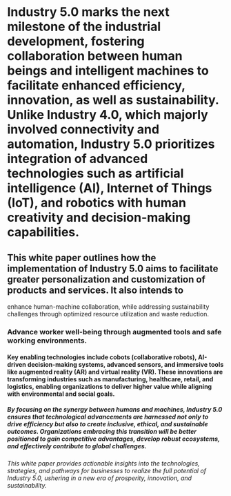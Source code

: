 # Industry 5.0 marks the next milestone of the industrial development, fostering collaboration between human beings and intelligent machines to facilitate enhanced efficiency, innovation, as well as sustainability. Unlike Industry 4.0, which majorly involved connectivity and automation, Industry 5.0 prioritizes integration of advanced technologies such as artificial intelligence (AI), Internet of Things (IoT), and robotics with human creativity  and decision-making capabilities.
## This white paper outlines how the implementation of Industry 5.0 aims to facilitate greater personalization and customization of products and services. It also intends to 
enhance human-machine collaboration, while addressing sustainability challenges through optimized resource utilization and waste reduction.
### Advance worker well-being through augmented tools and safe working environments.
#### Key enabling technologies include cobots (collaborative robots), AI-driven decision-making systems, advanced sensors, and immersive tools like augmented reality (AR) and virtual reality (VR). These innovations are transforming industries such as manufacturing, healthcare, retail, and logistics, enabling organizations to deliver higher value while aligning with environmental and social goals.
##### By focusing on the synergy between humans and machines, Industry 5.0 ensures that technological advancements are harnessed not only to drive efficiency but also to create inclusive, ethical, and sustainable outcomes. Organizations embracing this transition will be better positioned to gain competitive advantages, develop robust ecosystems, and effectively contribute to global challenges.
###### This white paper provides actionable insights into the technologies, strategies, and pathways for businesses to realize the full potential of Industry 5.0, ushering in a new era of prosperity, innovation, and sustainability. 
